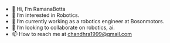 - 👋 Hi, I’m RamanaBotta
- 👀 I’m interested in Robotics.
- 🌱 I’m currently working as a robotics engineer at Bosonmotors.
- 💞️ I’m looking to collaborate on robotics, ai.
- 📫 How to reach me at chandhra1999@gmail.com

<!---
RamanaBotta/RamanaBotta is a ✨ special ✨ repository because its `README.md` (this file) appears on your GitHub profile.
You can click the Preview link to take a look at your changes.
--->
